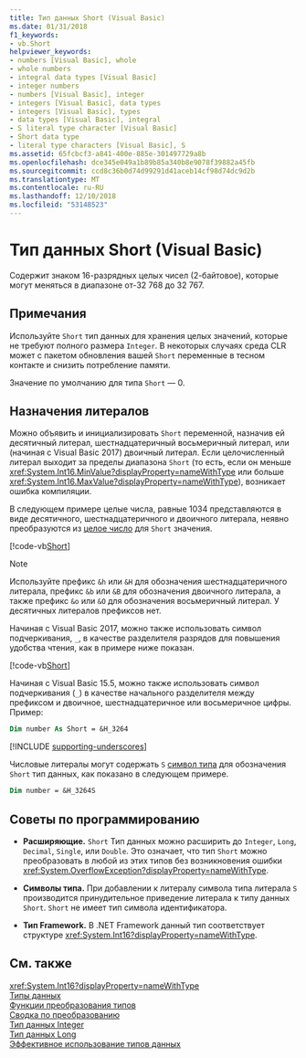 ```yaml
---
title: Тип данных Short (Visual Basic)
ms.date: 01/31/2018
f1_keywords:
- vb.Short
helpviewer_keywords:
- numbers [Visual Basic], whole
- whole numbers
- integral data types [Visual Basic]
- integer numbers
- numbers [Visual Basic], integer
- integers [Visual Basic], data types
- integers [Visual Basic], types
- data types [Visual Basic], integral
- S literal type character [Visual Basic]
- Short data type
- literal type characters [Visual Basic], S
ms.assetid: 65fcbcf3-a841-400e-885e-301497729a8b
ms.openlocfilehash: dce345e049a1b89b85a340b8e9078f39882a45fb
ms.sourcegitcommit: ccd8c36b0d74d99291d41aceb14cf98d74dc9d2b
ms.translationtype: MT
ms.contentlocale: ru-RU
ms.lasthandoff: 12/10/2018
ms.locfileid: "53148523"
---
```

# <a name="short-data-type-visual-basic"></a>Тип данных Short (Visual Basic)
Содержит знаком 16-разрядных целых чисел (2-байтовое), которые могут меняться в диапазоне от-32 768 до 32 767.  
  
## <a name="remarks"></a>Примечания  
 Используйте `Short` тип данных для хранения целых значений, которые не требуют полного размера `Integer`. В некоторых случаях среда CLR может с пакетом обновления вашей `Short` переменные в тесном контакте и снизить потребление памяти.  
  
 Значение по умолчанию для типа `Short` — 0.  
  
## <a name="literal-assignments"></a>Назначения литералов

Можно объявить и инициализировать `Short` переменной, назначив ей десятичный литерал, шестнадцатеричный восьмеричный литерал, или (начиная с Visual Basic 2017) двоичный литерал. Если целочисленный литерал выходит за пределы диапазона `Short` (то есть, если он меньше <xref:System.Int16.MinValue?displayProperty=nameWithType> или больше <xref:System.Int16.MaxValue?displayProperty=nameWithType>), возникает ошибка компиляции.

В следующем примере целые числа, равные 1034 представляются в виде десятичного, шестнадцатеричного и двоичного литерала, неявно преобразуются из [целое число](integer-data-type.md) для `Short` значения.

[!code-vb[Short](../../../../samples/snippets/visualbasic/language-reference/data-types/numeric-literals.vb#Short)]

> [!NOTE]
> Используйте префикс `&h` или `&H` для обозначения шестнадцатеричного литерала, префикс `&b` или `&B` для обозначения двоичного литерала, а также префикс `&o` или `&O` для обозначения восьмеричный литерал. У десятичных литералов префиксов нет.

Начиная с Visual Basic 2017, можно также использовать символ подчеркивания, `_`, в качестве разделителя разрядов для повышения удобства чтения, как в примере ниже показан.

[!code-vb[Short](../../../../samples/snippets/visualbasic/language-reference/data-types/numeric-literals.vb#ShortS)]

Начиная с Visual Basic 15.5, можно также использовать символ подчеркивания (`_`) в качестве начального разделителя между префиксом и двоичное, шестнадцатеричное или восьмеричное цифры. Пример:

```vb
Dim number As Short = &H_3264
```

[!INCLUDE [supporting-underscores](../../../../includes/vb-separator-langversion.md)]

Числовые литералы могут содержать `S` [символ типа](../../programming-guide/language-features/data-types/type-characters.md) для обозначения `Short` тип данных, как показано в следующем примере.

```vb
Dim number = &H_3264S
```

## <a name="programming-tips"></a>Советы по программированию

-   **Расширяющие.** `Short` Тип данных можно расширить до `Integer`, `Long`, `Decimal`, `Single`, или `Double`. Это означает, что тип `Short` можно преобразовать в любой из этих типов без возникновения ошибки <xref:System.OverflowException?displayProperty=nameWithType>.  
  
-   **Символы типа.** При добавлении к литералу символа типа литерала `S` производится принудительное приведение литерала к типу данных `Short`. `Short` не имеет тип символа идентификатора.  
  
-   **Тип Framework.** В .NET Framework данный тип соответствует структуре <xref:System.Int16?displayProperty=nameWithType>.  
  
## <a name="see-also"></a>См. также

 <xref:System.Int16?displayProperty=nameWithType>  
 [Типы данных](../../../visual-basic/language-reference/data-types/index.md)  
 [Функции преобразования типов](../../../visual-basic/language-reference/functions/type-conversion-functions.md)  
 [Сводка по преобразованию](../../../visual-basic/language-reference/keywords/conversion-summary.md)  
 [Тип данных Integer](../../../visual-basic/language-reference/data-types/integer-data-type.md)  
 [Тип данных Long](../../../visual-basic/language-reference/data-types/long-data-type.md)  
 [Эффективное использование типов данных](../../../visual-basic/programming-guide/language-features/data-types/efficient-use-of-data-types.md)
